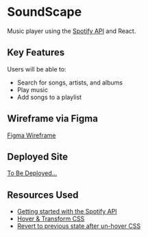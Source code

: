 # SoundScape
Music player using the [Spotify API](https://developer.spotify.com/) and React. 

## Key Features
Users will be able to:
- Search for songs, artists, and albums
- Play music 
- Add songs to a playlist

## Wireframe via Figma

[Figma Wireframe](https://www.figma.com/file/cQXS2JDH8OJnPno5hACUAS/SoundScape-Wireframe?node-id=0%3A1&t=Ph5Z4iq1BkqqUS9s-0)

## Deployed Site

[To Be Deployed...]()

## Resources Used

- [Getting started with the Spotify API](https://dev.to/dom_the_dev/how-to-use-the-spotify-api-in-your-react-js-app-50pn)
- [Hover & Transform CSS](https://techstacker.com/how-to-make-elements-zoom-on-hover-with-css/)
- [Revert to previous state after un-hover CSS](https://stackoverflow.com/questions/46085733/css-smooth-transition-between-hover-and-leaving)
